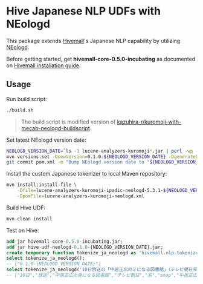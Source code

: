 Hive Japanese NLP UDFs with NEologd
===

This package extends [Hivemall](https://github.com/apache/incubator-hivemall)'s Japanese NLP capability by utilizing [NEologd](https://github.com/neologd/mecab-ipadic-neologd).

Before getting started, get **hivemall-core-0.5.0-incubating** as documented on [Hivemall installation guide](https://hivemall.incubator.apache.org/userguide/getting_started/installation.html).

## Usage

Run build script:

```sh
./build.sh
```

> The build script is modified version of [kazuhira-r/kuromoji-with-mecab-neologd-buildscript](https://github.com/kazuhira-r/kuromoji-with-mecab-neologd-buildscript).

Set latest NEologd version date:

```sh
NEOLOGD_VERSION_DATE=`ls -1 lucene-analyzers-kuromoji*.jar | perl -wp -e 's!.+-(\d+).jar!$1!'`
mvn versions:set -DnewVersion=0.1.0-${NEOLOGD_VERSION_DATE} -DgenerateBackupPoms=false
git commit pom.xml -m "Bump NEologd version date to "${NEOLOGD_VERSION_DATE}
```

Install the custom Japanese tokenizer to local Maven repository:

```sh
mvn install:install-file \
    -Dfile=lucene-analyzers-kuromoji-ipadic-neologd-5.3.1-${NEOLOGD_VERSION_DATE}.jar \
    -DpomFile=lucene-analyzers-kuromoji-neologd.xml
```

Build Hive UDF:

```sh
mvn clean install
```

Test on Hive:

```sql
add jar hivemall-core-0.5.0-incubating.jar;
add jar hive-udf-neologd-0.1.0-{NEOLOGD_VERSION_DATE}.jar;
create temporary function tokenize_ja_neologd as 'hivemall.nlp.tokenizer.KuromojiNEologdUDF';
select tokenize_ja_neologd();
-- ["0.1.0-{NEOLOGD_VERSION_DATE}"]
select tokenize_ja_neologd('10日放送の「中居正広のミになる図書館」（テレビ朝日系）で、SMAPの中居正広が、篠原信一の過去の勘違いを明かす一幕があった。');
-- ["10日","放送","中居正広の身になる図書館","テレビ朝日","系","smap","中居正広","篠原信一","過去","勘違い","明かす","一幕"]
```
